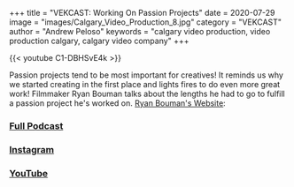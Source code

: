 +++
title = "VEKCAST: Working On Passion Projects"
date = 2020-07-29
image = "images/Calgary_Video_Production_8.jpg"
category = "VEKCAST"
author = "Andrew Peloso"
keywords = "calgary video production, video production calgary, calgary video company"
+++

{{< youtube C1-DBHSvE4k >}}

Passion projects tend to be most important for creatives! It reminds us why we started creating in the first place and lights fires to do even more great work! Filmmaker Ryan Bouman talks about the lengths he had to go to fulfill a passion project he's worked on. [Ryan Bouman's Website](http://www.ryanboumanfilm.com/):

### [Full Podcast](https://anchor.fm/vek-labs)
### [Instagram](https://www.instagram.com/veklabs/)
### [YouTube](https://www.youtube.com/channel/UC_8CmynHCINGSOZftHJGoUQ)
